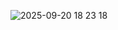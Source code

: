 ![2025-09-20 18 23 18](https://github.com/user-attachments/assets/daa342ef-0fae-49f7-879a-d79b1c4a185c)
